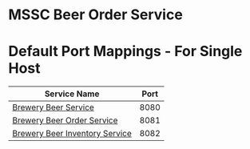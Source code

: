# MSSC Beer Order Service
# Default Port Mappings - For Single Host
| Service Name                                                                                   | Port | 
|------------------------------------------------------------------------------------------------|------|
| [Brewery Beer Service](https://github.com/diemanuel99/mssc-beer-service-p)         | 8080 |
| [Brewery Beer Order Service](https://github.com/diemanuel99/mssc-beer-order-service-p)         | 8081 |
| [Brewery Beer Inventory Service](https://github.com/diemanuel99/mssc-beer-inventory-service-p) | 8082 |